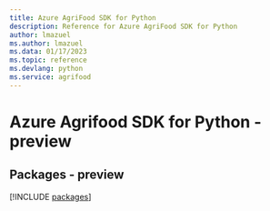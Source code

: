 ```yaml
---
title: Azure AgriFood SDK for Python
description: Reference for Azure AgriFood SDK for Python
author: lmazuel
ms.author: lmazuel
ms.data: 01/17/2023
ms.topic: reference
ms.devlang: python
ms.service: agrifood
---
```

# Azure Agrifood SDK for Python - preview
## Packages - preview
[!INCLUDE [packages](agrifood-index.md)]